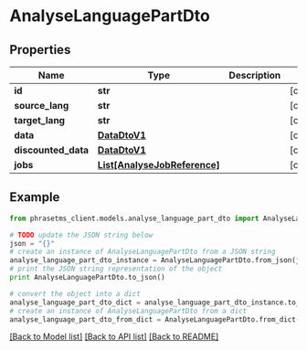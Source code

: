 # AnalyseLanguagePartDto

## Properties

| Name                | Type                                                    | Description | Notes      |
| ------------------- | ------------------------------------------------------- | ----------- | ---------- |
| **id**              | **str**                                                 |             | [optional] |
| **source_lang**     | **str**                                                 |             | [optional] |
| **target_lang**     | **str**                                                 |             | [optional] |
| **data**            | [**DataDtoV1**](DataDtoV1.md)                           |             | [optional] |
| **discounted_data** | [**DataDtoV1**](DataDtoV1.md)                           |             | [optional] |
| **jobs**            | [**List[AnalyseJobReference]**](AnalyseJobReference.md) |             | [optional] |

## Example

```python
from phrasetms_client.models.analyse_language_part_dto import AnalyseLanguagePartDto

# TODO update the JSON string below
json = "{}"
# create an instance of AnalyseLanguagePartDto from a JSON string
analyse_language_part_dto_instance = AnalyseLanguagePartDto.from_json(json)
# print the JSON string representation of the object
print AnalyseLanguagePartDto.to_json()

# convert the object into a dict
analyse_language_part_dto_dict = analyse_language_part_dto_instance.to_dict()
# create an instance of AnalyseLanguagePartDto from a dict
analyse_language_part_dto_from_dict = AnalyseLanguagePartDto.from_dict(analyse_language_part_dto_dict)
```

[[Back to Model list]](../README.md#documentation-for-models) [[Back to API list]](../README.md#documentation-for-api-endpoints) [[Back to README]](../README.md)
